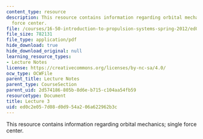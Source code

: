 ```yaml
---
content_type: resource
description: This resource contains information regarding orbital mechanics; single
  force center.
file: /courses/16-50-introduction-to-propulsion-systems-spring-2012/ed0c2e057d08d0d954a206a622962b3c_MIT16_50S12_lec3.pdf
file_size: 782131
file_type: application/pdf
hide_download: true
hide_download_original: null
learning_resource_types:
- Lecture Notes
license: https://creativecommons.org/licenses/by-nc-sa/4.0/
ocw_type: OCWFile
parent_title: Lecture Notes
parent_type: CourseSection
parent_uid: 2d574186-805b-8d6e-b715-c104aa54fb59
resourcetype: Document
title: Lecture 3
uid: ed0c2e05-7d08-d0d9-54a2-06a622962b3c
---
```

This resource contains information regarding orbital mechanics; single force center.